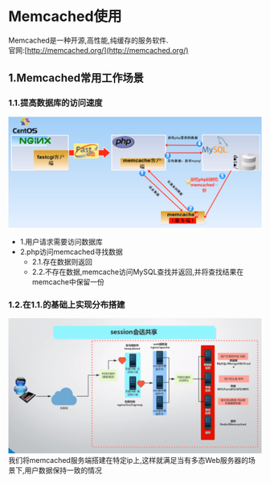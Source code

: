 # Memcached使用

Memcached是一种开源,高性能,纯缓存的服务软件.<br>
官网:[http://memcached.org/](http://memcached.org/)<br>

## 1.Memcached常用工作场景

### 1.1.提高数据库的访问速度
![fail](img/9.1.PNG)<br>

- 1.用户请求需要访问数据库
- 2.php访问memcached寻找数据
    - 2.1.存在数据则返回
    - 2.2.不存在数据,memcache访问MySQL查找并返回,并将查找结果在memcache中保留一份


### 1.2.在1.1.的基础上实现分布搭建
![fail](img/9.2.PNG)<br>
我们将memcached服务端搭建在特定ip上,这样就满足当有多态Web服务器的场景下,用户数据保持一致的情况<br>